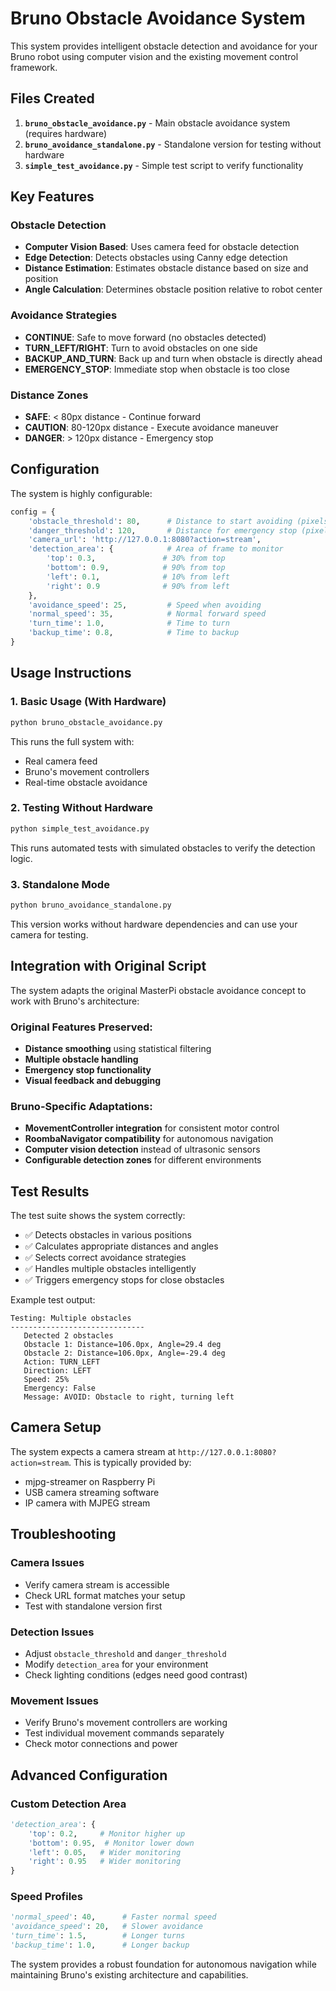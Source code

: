 # Bruno Obstacle Avoidance System

This system provides intelligent obstacle detection and avoidance for your Bruno robot using computer vision and the existing movement control framework.

## Files Created

1. **`bruno_obstacle_avoidance.py`** - Main obstacle avoidance system (requires hardware)
2. **`bruno_avoidance_standalone.py`** - Standalone version for testing without hardware
3. **`simple_test_avoidance.py`** - Simple test script to verify functionality

## Key Features

### Obstacle Detection
- **Computer Vision Based**: Uses camera feed for obstacle detection
- **Edge Detection**: Detects obstacles using Canny edge detection
- **Distance Estimation**: Estimates obstacle distance based on size and position
- **Angle Calculation**: Determines obstacle position relative to robot center

### Avoidance Strategies
- **CONTINUE**: Safe to move forward (no obstacles detected)
- **TURN_LEFT/RIGHT**: Turn to avoid obstacles on one side
- **BACKUP_AND_TURN**: Back up and turn when obstacle is directly ahead
- **EMERGENCY_STOP**: Immediate stop when obstacle is too close

### Distance Zones
- **SAFE**: < 80px distance - Continue forward
- **CAUTION**: 80-120px distance - Execute avoidance maneuver  
- **DANGER**: > 120px distance - Emergency stop

## Configuration

The system is highly configurable:

```python
config = {
    'obstacle_threshold': 80,      # Distance to start avoiding (pixels)
    'danger_threshold': 120,       # Distance for emergency stop (pixels)
    'camera_url': 'http://127.0.0.1:8080?action=stream',
    'detection_area': {            # Area of frame to monitor
        'top': 0.3,               # 30% from top
        'bottom': 0.9,            # 90% from top  
        'left': 0.1,              # 10% from left
        'right': 0.9              # 90% from left
    },
    'avoidance_speed': 25,         # Speed when avoiding
    'normal_speed': 35,            # Normal forward speed
    'turn_time': 1.0,              # Time to turn
    'backup_time': 0.8,            # Time to backup
}
```

## Usage Instructions

### 1. Basic Usage (With Hardware)

```bash
python bruno_obstacle_avoidance.py
```

This runs the full system with:
- Real camera feed
- Bruno's movement controllers
- Real-time obstacle avoidance

### 2. Testing Without Hardware

```bash
python simple_test_avoidance.py
```

This runs automated tests with simulated obstacles to verify the detection logic.

### 3. Standalone Mode

```bash
python bruno_avoidance_standalone.py
```

This version works without hardware dependencies and can use your camera for testing.

## Integration with Original Script

The system adapts the original MasterPi obstacle avoidance concept to work with Bruno's architecture:

### Original Features Preserved:
- **Distance smoothing** using statistical filtering
- **Multiple obstacle handling**
- **Emergency stop functionality**
- **Visual feedback and debugging**

### Bruno-Specific Adaptations:
- **MovementController integration** for consistent motor control
- **RoombaNavigator compatibility** for autonomous navigation
- **Computer vision detection** instead of ultrasonic sensors
- **Configurable detection zones** for different environments

## Test Results

The test suite shows the system correctly:
- ✅ Detects obstacles in various positions
- ✅ Calculates appropriate distances and angles  
- ✅ Selects correct avoidance strategies
- ✅ Handles multiple obstacles intelligently
- ✅ Triggers emergency stops for close obstacles

Example test output:
```
Testing: Multiple obstacles
------------------------------
   Detected 2 obstacles
   Obstacle 1: Distance=106.0px, Angle=29.4 deg
   Obstacle 2: Distance=106.0px, Angle=-29.4 deg
   Action: TURN_LEFT
   Direction: LEFT
   Speed: 25%
   Emergency: False
   Message: AVOID: Obstacle to right, turning left
```

## Camera Setup

The system expects a camera stream at `http://127.0.0.1:8080?action=stream`. This is typically provided by:
- mjpg-streamer on Raspberry Pi
- USB camera streaming software
- IP camera with MJPEG stream

## Troubleshooting

### Camera Issues
- Verify camera stream is accessible
- Check URL format matches your setup
- Test with standalone version first

### Detection Issues
- Adjust `obstacle_threshold` and `danger_threshold` 
- Modify `detection_area` for your environment
- Check lighting conditions (edges need good contrast)

### Movement Issues  
- Verify Bruno's movement controllers are working
- Test individual movement commands separately
- Check motor connections and power

## Advanced Configuration

### Custom Detection Area
```python
'detection_area': {
    'top': 0.2,     # Monitor higher up
    'bottom': 0.95,  # Monitor lower down
    'left': 0.05,   # Wider monitoring
    'right': 0.95   # Wider monitoring
}
```

### Speed Profiles
```python
'normal_speed': 40,      # Faster normal speed
'avoidance_speed': 20,   # Slower avoidance
'turn_time': 1.5,        # Longer turns
'backup_time': 1.0,      # Longer backup
```

The system provides a robust foundation for autonomous navigation while maintaining Bruno's existing architecture and capabilities.